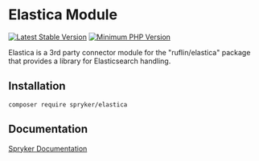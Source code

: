 # Elastica Module
[![Latest Stable Version](https://poser.pugx.org/spryker/elastica/v/stable.svg)](https://packagist.org/packages/spryker/elastica)
[![Minimum PHP Version](https://img.shields.io/badge/php-%3E%3D%208.1-8892BF.svg)](https://php.net/)

Elastica is a 3rd party connector module for the "ruflin/elastica" package that provides a library for Elasticsearch handling.

## Installation

```
composer require spryker/elastica
```

## Documentation

[Spryker Documentation](https://docs.spryker.com)
